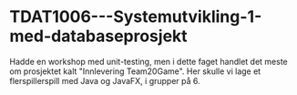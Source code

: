 # TDAT1006---Systemutvikling-1-med-databaseprosjekt

Hadde en workshop med unit-testing, men i dette faget handlet det meste om prosjektet kalt "Innlevering Team20Game".
Her skulle vi lage et flerspillerspill med Java og JavaFX, i grupper på 6. 
